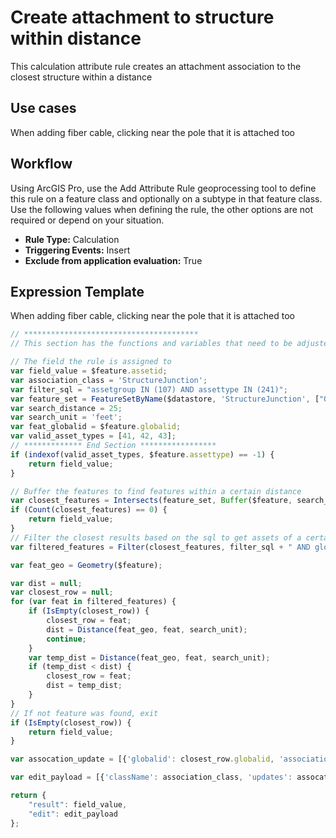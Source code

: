 # Create attachment to structure within distance

This calculation attribute rule creates an attachment association to the closest structure within a distance

## Use cases

When adding fiber cable, clicking near the pole that it is attached too

## Workflow

Using ArcGIS Pro, use the Add Attribute Rule geoprocessing tool to define this rule on a feature class and optionally on a subtype in that feature class.  Use the following values when defining the rule, the other options are not required or depend on your situation.
  
  - **Rule Type:** Calculation
  - **Triggering Events:** Insert
  - **Exclude from application evaluation:** True


## Expression Template

When adding fiber cable, clicking near the pole that it is attached too

```js
// ***************************************
// This section has the functions and variables that need to be adjusted based on your implementation

// The field the rule is assigned to
var field_value = $feature.assetid;
var association_class = 'StructureJunction';
var filter_sql = "assetgroup IN (107) AND assettype IN (241)";
var feature_set = FeatureSetByName($datastore, 'StructureJunction', ["OBJECTID", "GLOBALID"], true);
var search_distance = 25;
var search_unit = 'feet';
var feat_globalid = $feature.globalid;
var valid_asset_types = [41, 42, 43];
// ************* End Section *****************
if (indexof(valid_asset_types, $feature.assettype) == -1) {
    return field_value;
}

// Buffer the features to find features within a certain distance
var closest_features = Intersects(feature_set, Buffer($feature, search_distance, search_unit));
if (Count(closest_features) == 0) {
    return field_value;
}
// Filter the closest results based on the sql to get assets of a certain type
var filtered_features = Filter(closest_features, filter_sql + " AND globalid <> @feat_globalid");

var feat_geo = Geometry($feature);

var dist = null;
var closest_row = null;
for (var feat in filtered_features) {
    if (IsEmpty(closest_row)) {
        closest_row = feat;
        dist = Distance(feat_geo, feat, search_unit);
        continue;
    }
    var temp_dist = Distance(feat_geo, feat, search_unit);
    if (temp_dist < dist) {
        closest_row = feat;
        dist = temp_dist;
    }
}
// If not feature was found, exit
if (IsEmpty(closest_row)) {
    return field_value;
}

var assocation_update = [{'globalid': closest_row.globalid, 'associationType': 'structure'}];

var edit_payload = [{'className': association_class, 'updates': assocation_update}];

return {
    "result": field_value,
    "edit": edit_payload
};
```


